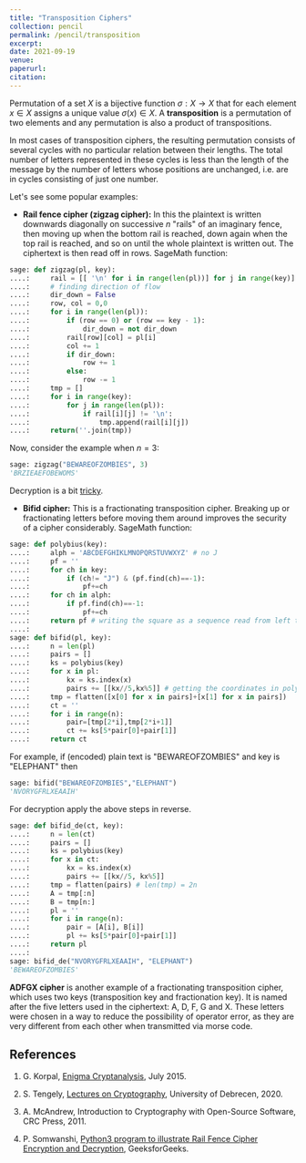 ```yaml
---
title: "Transposition Ciphers"
collection: pencil
permalink: /pencil/transposition
excerpt:
date: 2021-09-19
venue: 
paperurl: 
citation: 
---
```

 
Permutation of a set $X$ is a bijective function $\sigma : X \to X$ that for each element $x \in X$ assigns a unique value $\sigma(x) \in X$. A **transposition** is a permutation of two elements and any permutation is also a product of transpositions.

In most cases of transposition ciphers, the resulting permutation consists of several cycles with no particular relation between their lengths. The total number of letters represented in these cycles is less than the length of the message by the number of letters whose positions are unchanged, i.e. are in cycles consisting of just one number.

Let's see some popular examples:

* **Rail fence cipher (zigzag cipher):** In this the plaintext is written downwards diagonally on successive $n$ "rails" of an imaginary fence, then moving up when the bottom rail is reached, down again when the top rail is reached, and so on until the whole plaintext is written out. The ciphertext is then read off in rows. SageMath function:

`````python
sage: def zigzag(pl, key):
....:     rail = [[ '\n' for i in range(len(pl))] for j in range(key)] 
....:     # finding direction of flow 
....:     dir_down = False 
....:     row, col = 0,0 
....:     for i in range(len(pl)): 
....:         if (row == 0) or (row == key - 1): 
....:             dir_down = not dir_down 
....:         rail[row][col] = pl[i] 
....:         col += 1 
....:         if dir_down: 
....:             row += 1 
....:         else: 
....:             row -= 1 
....:     tmp = [] 
....:     for i in range(key): 
....:         for j in range(len(pl)): 
....:             if rail[i][j] != '\n': 
....:                 tmp.append(rail[i][j]) 
....:     return(''.join(tmp))
`````

Now, consider the example when $n=3$:

`````python
sage: zigzag("BEWAREOFZOMBIES", 3)                                                                                   
'BRZIEAEFOBEWOMS'
`````

Decryption is a bit [tricky](https://en.wikipedia.org/wiki/Rail_fence_cipher#Decryption).

* **Bifid cipher:** This is a fractionating transposition cipher. Breaking up or fractionating letters before moving them around improves the security of a cipher considerably. SageMath function:

`````python
sage: def polybius(key): 
....:     alph = 'ABCDEFGHIKLMNOPQRSTUVWXYZ' # no J  
....:     pf = ''  
....:     for ch in key:  
....:         if (ch!= "J") & (pf.find(ch)==-1):  
....:             pf+=ch  
....:     for ch in alph:  
....:         if pf.find(ch)==-1:  
....:             pf+=ch   
....:     return pf # writing the square as a sequence read from left to right
....:
sage: def bifid(pl, key): 
....:     n = len(pl) 
....:     pairs = [] 
....:     ks = polybius(key) 
....:     for x in pl: 
....:         kx = ks.index(x) 
....:         pairs += [[kx//5,kx%5]] # getting the coordinates in polybius square
....:     tmp = flatten([x[0] for x in pairs]+[x[1] for x in pairs]) 
....:     ct = '' 
....:     for i in range(n): 
....:         pair=[tmp[2*i],tmp[2*i+1]] 
....:         ct += ks[5*pair[0]+pair[1]] 
....:     return ct                                                                                                            
`````

For example, if (encoded) plain text is "BEWAREOFZOMBIES" and key is "ELEPHANT" then

`````python
sage: bifid("BEWAREOFZOMBIES","ELEPHANT")                                                                            
'NVORYGFRLXEAAIH'
`````
For decryption apply the above steps in reverse.

`````python
sage: def bifid_de(ct, key): 
....:     n = len(ct) 
....:     pairs = [] 
....:     ks = polybius(key) 
....:     for x in ct: 
....:         kx = ks.index(x) 
....:         pairs += [[kx//5, kx%5]] 
....:     tmp = flatten(pairs) # len(tmp) = 2n
....:     A = tmp[:n] 
....:     B = tmp[n:] 
....:     pl = '' 
....:     for i in range(n): 
....:         pair = [A[i], B[i]] 
....:         pl += ks[5*pair[0]+pair[1]] 
....:     return pl 
....:                                                                                                             
sage: bifid_de("NVORYGFRLXEAAIH", "ELEPHANT")                                                                        
'BEWAREOFZOMBIES'
`````

**ADFGX cipher** is another example of a fractionating transposition cipher, which uses two keys (transposition key and fractionation key). It is named after the five letters used in the ciphertext: A, D, F, G and X. These letters were chosen in a way to reduce the possibility of operator error, as they are very different from each other when transmitted via morse code.

## References
1. G. Korpal, [Enigma Cryptanalysis](https://gkorpal.github.io/files/summer2015-enigma_cryptanalysis-gaurish.pdf), July 2015.

2. S. Tengely, [Lectures on Cryptography](http://shrek.unideb.hu/~tengely/crypto/webwork-mini.html), University of Debrecen, 2020.

3. A. McAndrew, Introduction to Cryptography with Open-Source Software, CRC Press, 2011.

4. P. Somwanshi, [Python3 program to illustrate Rail Fence Cipher Encryption and Decryption](https://www.geeksforgeeks.org/rail-fence-cipher-encryption-decryption/), GeeksforGeeks.
